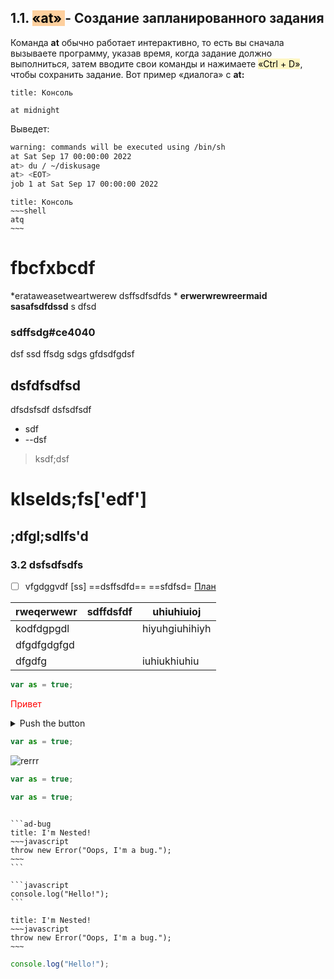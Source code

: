 ## 1.1. <mark style="background: #FFB86CA6;">«at» </mark>- Создание запланированного задания

Команда **at** обычно работает интерактивно, то есть вы сначала вызываете программу, указав время, когда задание должно выполниться, затем вводите свои команды и нажимаете 
<mark style="background: #FFF3A3A6;">«Ctrl + D»</mark>, чтобы сохранить задание. Вот пример «диалога» с **at:**
```ad-info
title: Консоль

at midnight
```

Выведет:

```bash
warning: commands will be executed using /bin/sh
at Sat Sep 17 00:00:00 2022
at> du / ~/diskusage
at> <EOT>
job 1 at Sat Sep 17 00:00:00 2022
```


```ad-bug
title: Консоль
~~~shell
atq
~~~
```






# fbcfxbcdf


*erataweasetweartwerew dsffsdfsdfds     *
**erwerwrewreermaid sasafsdfdssd**
s dfsd
###   sdffsdg#ce4040
  dsf ssd ffsdg
  sdgs
  gfdsdfgdsf



## dsfdfsdfsd
dfsdsfsdf
dsfsdfsdf 
- sdf
- --dsf
> ksdf;dsf 
# klselds;fs['edf']  

## ;dfgl;sdlfs'd

### 3.2 dsfsdfsdfs
- [ ] vfgdggvdf
[ss]
==dsffsdfd==
==sfdfsd=
[План](План.md)


| rweqerwewr  | sdffdsfdf | uhiuhiuioj     |
| ----------- | --------- | -------------- |
| kodfdgpgdl  |           | hiyuhgiuhihiyh |
| dfgdfgdgfgd |           |                |
| dfgdfg      |           | iuhiukhiuhiu   |



```JavaScript
var as = true;
```

<span style="color:  red">Привет</span>

<details><summary>Push the button</summary>
<pre>
```JavaScript
var as = true;
```
</pre>
</details>

```js
var as = true;
```

![rerrr](Pasted%20image%2020221030171802.png)

```js
var as = true;
```

```js
var as = true;
```




````ad-info

```ad-bug
title: I'm Nested!
~~~javascript
throw new Error("Oops, I'm a bug.");
~~~
```

```javascript
console.log("Hello!");
```

````


```ad-bug
title: I'm Nested!
~~~javascript
throw new Error("Oops, I'm a bug.");
~~~
```

```javascript
console.log("Hello!");
```
